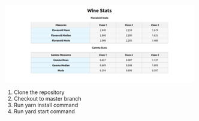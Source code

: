 ![alt text](https://github.com/jayant-121088/wine-stats/blob/master/screenshots/wines.png)
1. Clone the repository
2. Checkout to master branch
3. Run yarn install command
4. Run yard start command
